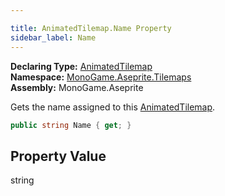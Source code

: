 ```yaml
---

title: AnimatedTilemap.Name Property
sidebar_label: Name
---
```

**Declaring Type:** [AnimatedTilemap](../)  
**Namespace:** [MonoGame.Aseprite.Tilemaps](../../)  
**Assembly:** MonoGame.Aseprite

Gets the name assigned to this [AnimatedTilemap](../).

```csharp
public string Name { get; }
```

## Property Value

string


